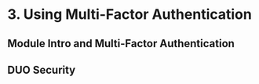 # 3. Using Multi-Factor Authentication

## Module Intro and Multi-Factor Authentication

## DUO Security

